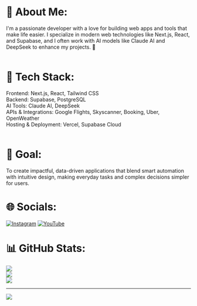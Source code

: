 # 💫 About Me:
I'm a passionate developer with a love for building web apps and tools that make life easier. I specialize in modern web technologies like Next.js, React, and Supabase, and I often work with AI models like Claude AI and DeepSeek to enhance my projects. 🚀<br><br>
# 🔧 Tech Stack:
Frontend: Next.js, React, Tailwind CSS<br>Backend: Supabase, PostgreSQL<br>AI Tools: Claude AI, DeepSeek<br>APIs & Integrations: Google Flights, Skyscanner, Booking, Uber, OpenWeather<br>Hosting & Deployment: Vercel, Supabase Cloud<br><br>
# 🎯 Goal:
To create impactful, data-driven applications that blend smart automation with intuitive design, making everyday tasks and complex decisions simpler for users.


# 🌐 Socials:
[![Instagram](https://img.shields.io/badge/Instagram-%23E4405F.svg?logo=Instagram&logoColor=white)](https://instagram.com/VRXikk) [![YouTube](https://img.shields.io/badge/YouTube-%23FF0000.svg?logo=YouTube&logoColor=white)](https://youtube.com/@@VRXik) 
# 📊 GitHub Stats:
![](https://github-readme-stats.vercel.app/api?username=VRXikk&theme=tokyonight&hide_border=false&include_all_commits=false&count_private=false)<br/>
![](https://nirzak-streak-stats.vercel.app/?user=VRXikk&theme=tokyonight&hide_border=false)<br/>
![](https://github-readme-stats.vercel.app/api/top-langs/?username=VRXikk&theme=tokyonight&hide_border=false&include_all_commits=false&count_private=false&layout=compact)

---
[![](https://visitcount.itsvg.in/api?id=VRXikk&icon=0&color=0)](https://visitcount.itsvg.in)

<!-- Proudly created with GPRM ( https://gprm.itsvg.in ) -->
